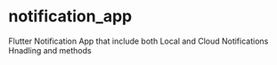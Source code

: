 # notification_app

Flutter Notification App that include both Local and Cloud Notifications Hnadling and methods

